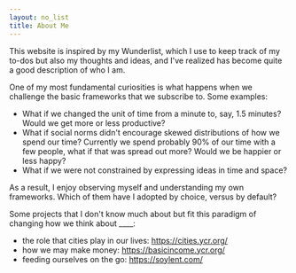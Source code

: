 ```yaml
---
layout: no_list
title: About Me
---
```

This website is inspired by my Wunderlist, which I use to keep track of my to-dos but also my thoughts and ideas, and I've realized has become quite a good description of who I am.

One of my most fundamental curiosities is what happens when we challenge the basic frameworks that we subscribe to.  Some examples:
- What if we changed the unit of time from a minute to, say, 1.5 minutes? Would we get more or less productive?
- What if social norms didn't encourage skewed distributions of how we spend our time? Currently we spend probably 90% of our time with a few people, what if that was spread out more? Would we be happier or less happy?
- What if we were not constrained by expressing ideas in time and space?

As a result, I enjoy observing myself and understanding my own frameworks. Which of them have I adopted by choice, versus by default?

Some projects that I don't know much about but fit this paradigm of changing how we think about ____:
- the role that cities play in our lives: <a href="https://cities.ycr.org/">https://cities.ycr.org/</a>
- how we may make money: <a href="https://basicincome.ycr.org/">https://basicincome.ycr.org/</a>
- feeding ourselves on the go: <a href="https://soylent.com/">https://soylent.com/</a>
